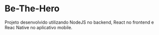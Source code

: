 # Be-The-Hero
Projeto desenvolvido utilizando NodeJS no backend, React no frontend e Reac Native no aplicativo mobile.
